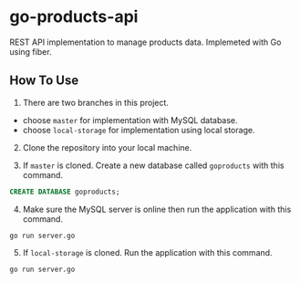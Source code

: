 # go-products-api

REST API implementation to manage products data. Implemeted with Go using fiber.

## How To Use

1. There are two branches in this project.

- choose `master` for implementation with MySQL database.
- choose `local-storage` for implementation using local storage.

2. Clone the repository into your local machine.

3. If `master` is cloned. Create a new database called `goproducts` with this command.

```sql
CREATE DATABASE goproducts;
```

4. Make sure the MySQL server is online then run the application with this command.

```
go run server.go
```

5. If `local-storage` is cloned. Run the application with this command.

```
go run server.go
```

